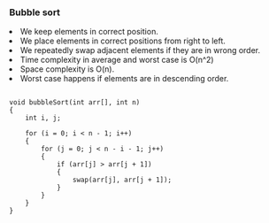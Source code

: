 ### Bubble sort

<li>We keep elements in correct position.</li>
<li>We place elements in correct positions from right to left.</li>
<li>We repeatedly swap adjacent elements if they are in wrong order.</li>
<li>Time complexity in average and worst case is O(n^2)</li>
<li>Space complexity is O(n).</li>
<li>Worst case happens if elements are in descending order.</li>

```

void bubbleSort(int arr[], int n) 
{ 
    int i, j; 

    for (i = 0; i < n - 1; i++) 
    {
        for (j = 0; j < n - i - 1; j++)
        {
            if (arr[j] > arr[j + 1])
            {
                swap(arr[j], arr[j + 1]);
            }
        } 
    }
} 

```